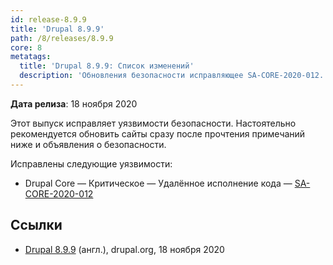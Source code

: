 ```yaml
---
id: release-8.9.9
title: 'Drupal 8.9.9'
path: /8/releases/8.9.9
core: 8
metatags:
  title: 'Drupal 8.9.9: Список изменений'
  description: 'Обновления безопасности исправляющее SA-CORE-2020-012.'
---
```


**Дата релиза**: 18 ноября 2020

Этот выпуск исправляет уязвимости безопасности. Настоятельно рекомендуется обновить сайты сразу после прочтения примечаний ниже и объявления о безопасности.

Исправлены следующие уязвимости:

- Drupal Core — Критическое — Удалённое исполнение кода — [SA-CORE-2020-012](../../security/advisory/sa-core-2020-012.md)

## Ссылки

- [Drupal 8.9.9](https://www.drupal.org/project/drupal/releases/8.9.9) (англ.), drupal.org, 18 ноября 2020
